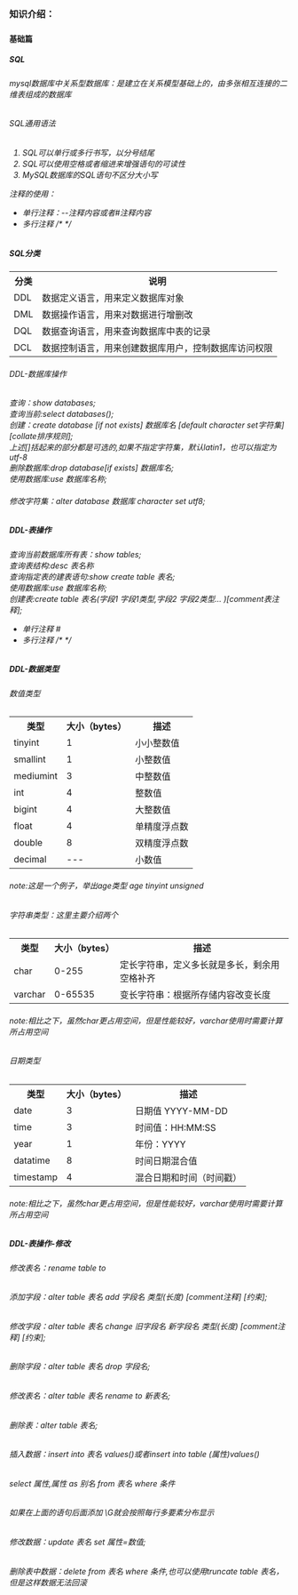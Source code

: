 
<h3>知识介绍：<h3>
<h4>基础篇<h4>
<h5>SQL<h5>
<h6>
mysql数据库中关系型数据库：是建立在关系模型基础上的，由多张相互连接的二维表组成的数据库
<h6>
<h6>SQL通用语法<h6>
<ol>
<li>SQL可以单行或多行书写，以分号结尾</li>
<li>SQL可以使用空格或者缩进来增强语句的可读性</li>
<li>MySQL数据库的SQL语句不区分大小写</li>
</ol>
注释的使用：
<ul>
<li>单行注释：--注释内容或者#注释内容</li>
<li>多行注释 /* */</li>
</ul>
<h5>SQL分类<h6>
<div>
<table>
  <tr>
      <th>分类</th>
      <th>说明</th>
  </tr>
  <tr>
      <td>DDL</td>
      <td>数据定义语言，用来定义数据库对象</td>
  </tr>
  <tr>
      <td>DML</td>
      <td>数据操作语言，用来对数据进行增删改</td>
  </tr>
  <tr>
      <td>DQL</td>
      <td>数据查询语言，用来查询数据库中表的记录</td>
  </tr>
  <tr>
      <td>DCL</td>
      <td>数据控制语言，用来创建数据库用户，控制数据库访问权限</td>
  </tr>
</table>
</div>

<div>
<h6>DDL-数据库操作</h6>
查询：show databases;<br>
查询当前:select databases();<br>
创建：create database [if not exists] 数据库名 [default character set字符集] [collate排序规则];<br>
上述[]括起来的部分都是可选的,如果不指定字符集，默认latin1，也可以指定为utf-8<br>
删除数据库:drop database[if exists] 数据库名;<br>
使用数据库:use 数据库名称;
<h6>修改字符集：alter database 数据库 character set utf8;</h6>
</div>

<div>
<h5>DDL-表操作</h5>
查询当前数据库所有表：show tables;<br>
查询表结构:desc 表名称<br>
查询指定表的建表语句:show create table 表名;<br>
使用数据库:use 数据库名称;<br>
创建表:create table 表名(字段1 字段1类型,字段2 字段2类型... )[comment表注释];<br>

<ul>
<li>单行注释 # </li>
<li>多行注释 /* */</li>
</ul>
</div>


<h5>DDL-数据类型</h5>

<div>
<h6>数值类型</h6>
<table>
  <tr>
      <th>类型</th>
      <th>大小（bytes）</th>
      <th>描述</th>
  </tr>
  <tr>
      <td>tinyint</td>
      <td>1</td>
      <td>小小整数值</td>
  </tr>
  <tr>
      <td>smallint</td>
      <td>1</td>
      <td>小整数值</td>
  </tr>
  <tr>
      <td>mediumint</td>
      <td>3</td>
      <td>中整数值</td>
  </tr>
  <tr>
      <td>int</td>
      <td>4</td>
      <td>整数值</td>
  </tr>
  <tr>
      <td>bigint</td>
      <td>4</td>
      <td>大整数值</td>
  </tr>
  <tr>
      <td>float</td>
      <td>4</td>
      <td>单精度浮点数</td>
  </tr>
  <tr>
      <td>double</td>
      <td>8</td>
      <td>双精度浮点数</td>
  </tr>
  <tr>
      <td>decimal</td>
      <td>---</td>
      <td>小数值</td>
  </tr>
</table>
<h6>note:这是一个例子，举出age类型 age tinyint unsigned</h6>
</div>

<div>
<h6>字符串类型：这里主要介绍两个</h6>
<table>
  <tr>
      <th>类型</th>
      <th>大小（bytes）</th>
      <th>描述</th>
  </tr>
  <tr>
      <td>char</td>
      <td>0-255</td>
      <td>定长字符串，定义多长就是多长，剩余用空格补齐</td>
  </tr>
  <tr>
      <td>varchar</td>
      <td>0-65535</td>
      <td>变长字符串：根据所存储内容改变长度</td>
  </tr>
</table>
<h6>note:相比之下，虽然char更占用空间，但是性能较好，varchar使用时需要计算所占用空间</h6>
</div>

<div>
<h6>日期类型</h6>
<table>
  <tr>
      <th>类型</th>
      <th>大小（bytes）</th>
      <th>描述</th>
  </tr>
  <tr>
      <td>date</td>
      <td>3</td>
      <td>日期值 YYYY-MM-DD</td>
  </tr>
  <tr>
      <td>time</td>
      <td>3</td>
      <td>时间值：HH:MM:SS</td>
  </tr>
  </tr>
  <tr>
      <td>year</td>
      <td>1</td>
      <td>年份：YYYY</td>
  </tr>
  </tr>
  <tr>
      <td>datatime</td>
      <td>8</td>
      <td>时间日期混合值</td>
  </tr>
  </tr>
  <tr>
      <td>timestamp</td>
      <td>4</td>
      <td>混合日期和时间（时间戳）</td>
  </tr>
</table>
<h6>note:相比之下，虽然char更占用空间，但是性能较好，varchar使用时需要计算所占用空间</h6>
</div>

<div>
<h5>DDL-表操作-修改</h5>
<h6>修改表名：rename table to</h6>
<h6>添加字段：alter table 表名 add 字段名 类型(长度) [comment注释] [约束];</h6>
<h6>修改字段：alter table 表名 change 旧字段名 新字段名 类型(长度) [comment注释] [约束];</h6>
<h6>删除字段：alter table 表名 drop 字段名;</h6>
<h6>修改表名：alter table 表名 rename to 新表名;</h6>
<h6>删除表：alter table 表名;</h6>
<h6>插入数据：insert into 表名 values()或者insert into table (属性)values()</h6>
<h6>select 属性,属性 as 别名 from 表名 where 条件</h6>
<h6>如果在上面的语句后面添加 \G就会按照每行多要素分布显示</h6>
<h6>修改数据：update 表名 set 属性=数值;</h6>
<h6>删除表中数据：delete from 表名 where 条件,也可以使用truncate table 表名，但是这样数据无法回滚</h6>
</div>